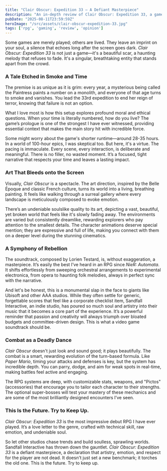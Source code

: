 ```yaml
---
title: "Clair Obscur: Expedition 33 — A Defiant Masterpiece"
description: "An in-depth review of Clair Obscur: Expedition 33, a game that redefines what a modern turn-based RPG can be. A masterpiece of art, sound, and soul."
pubDate: "2025-08-11T23:59:59Z"
heroImage: "/src/assets/clair-obscur-expedition-33.jpg"
tags: ['rpg', 'gaming', 'review', 'opinion']
---
```


Some games are merely played; others are lived. They leave an imprint on your soul, a silence that echoes long after the screen goes dark. *Clair Obscur: Expedition 33* is not just a game—it's a beautiful scar, a haunting melody that refuses to fade. It's a singular, breathtaking entity that stands apart from the crowd.

### A Tale Etched in Smoke and Time

The premise is as unique as it is grim: every year, a mysterious being called the Paintress paints a number on a monolith, and everyone of that age turns to smoke and vanishes. You lead the 33rd expedition to end her reign of terror, knowing that failure is not an option.

What I love most is how this setup explores profound moral and ethical questions. When your time is literally numbered, how do you live? The game’s prologue is one of the strongest I have ever witnessed, providing essential context that makes the main story hit with incredible force.

Some might worry about the game's shorter runtime—around 28-35 hours. In a world of 100-hour epics, I was skeptical too. But here, it's a virtue. The pacing is immaculate. Every scene, every interaction, is deliberate and meaningful. There is no filler, no wasted moment. It’s a focused, tight narrative that respects your time and leaves a lasting impact.

### Art That Bleeds onto the Screen

Visually, *Clair Obscur* is a spectacle. The art direction, inspired by the Belle Époque and classic French culture, turns its world into a living, breathing painting. It feels like walking through a surreal gallery where every landscape is meticulously composed to evoke emotion.

There’s an undeniable soulslike quality to its art, depicting a vast, beautiful, yet broken world that feels like it's slowly fading away. The environments are varied but consistently dreamlike, rewarding explorers who pay attention to the smallest details. The character animations deserve special mention; they are expressive and full of life, making you connect with them on a deeper level during the stunning cinematics.

### A Symphony of Rebellion

The soundtrack, composed by Lorien Testard, is, without exaggeration, a masterpiece. It’s easily the best I’ve heard in an RPG since *NieR: Automata*. It shifts effortlessly from sweeping orchestral arrangements to experimental electronica, from opera to haunting folk melodies, always in perfect sync with the narrative.

And let's be honest, this is a monumental slap in the face to giants like Ubisoft and other AAA studios. While they often settle for generic, forgettable scores that feel like a corporate checklist item, Sandfall Interactive, an indie studio, has poured so much soul and artistry into their music that it becomes a core part of the experience. It’s a powerful reminder that passion and creativity will always triumph over bloated budgets and committee-driven design. This is what a video game soundtrack should be.

### Combat as a Deadly Dance

*Clair Obscur* doesn't just look and sound good; it plays beautifully. The combat is a smart, rewarding evolution of the turn-based formula. Like *Paper Mario*, timing your attacks and defenses is key, but the system has incredible depth. You can parry, dodge, and aim for weak spots in real-time, making battles feel active and engaging.

The RPG systems are deep, with customizable stats, weapons, and "Pictos" (accessories) that encourage you to tailor each character to their strengths. The optional super-bosses will test your mastery of these mechanics and are some of the most brilliantly designed encounters I’ve seen.

### This Is the Future. Try to Keep Up.

*Clair Obscur: Expedition 33* is the most impressive debut RPG I have ever played. It’s a love letter to the genre, crafted with technical skill, raw emotion, and undeniable soul.

So let other studios chase trends and build soulless, sprawling worlds. Sandfall Interactive has thrown down the gauntlet. *Clair Obscur: Expedition 33* is a defiant masterpiece, a declaration that artistry, emotion, and respect for the player are not dead. It doesn't just set a new benchmark; it torches the old one. This is the future. Try to keep up.
